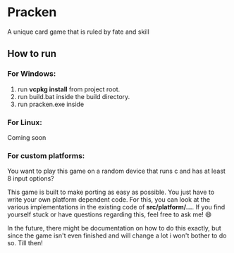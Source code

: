 # Pracken
A unique card game that is ruled by fate and skill

## How to run

### For Windows:

1. run **vcpkg install** from project root.
2. run build.bat inside the build directory.
3. run pracken.exe inside 

### For Linux: 

Coming soon

### For custom platforms:

You want to play this game on a random device that runs c and has at least 8 input options?

This game is built to make porting as easy as possible. You just have to write your own platform dependent code. For this, you can look at the various implementations in the existing code of **src/platform/...**. If you find yourself stuck or have questions regarding this, feel free to ask me! :smile:

In the future, there might be documentation on how to do this exactly, but since the game isn't even finished and will change a lot i won't bother to do so. Till then!
